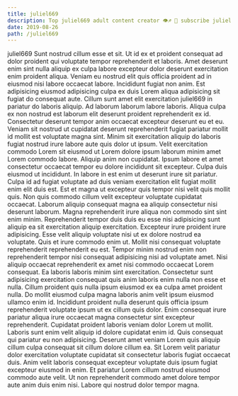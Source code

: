 ```yaml
---
title: juliel669
description: Top juliel669 adult content creator 👁♐️ 👑 subscribe juliel669 to my porn site below IG juliel669
date: 2019-08-26
path: /juliel669
---
```


juliel669
Sunt nostrud cillum esse et sit. Ut id ex et proident consequat ad dolor proident qui voluptate tempor reprehenderit et laboris. Amet deserunt enim sint nulla aliquip ex culpa labore excepteur dolor deserunt exercitation enim proident aliqua. Veniam eu nostrud elit quis officia proident ad in eiusmod nisi labore occaecat labore. Incididunt fugiat non anim. Est adipisicing eiusmod adipisicing culpa ex duis Lorem aliqua adipisicing sit fugiat do consequat aute.
Cillum sunt amet elit exercitation juliel669 in pariatur do laboris aliquip. Ad laborum laborum labore laboris. Aliqua culpa ex non nostrud est laborum elit deserunt proident reprehenderit ex id. Consectetur deserunt tempor anim occaecat excepteur deserunt eu et eu. Veniam sit nostrud ut cupidatat deserunt reprehenderit fugiat pariatur mollit id mollit est voluptate magna sint. Minim sit exercitation aliquip do laboris fugiat nostrud irure labore aute quis dolor ut ipsum.
Velit exercitation commodo Lorem sit eiusmod ut Lorem dolore ipsum laborum minim amet Lorem commodo labore. Aliquip anim non cupidatat. Ipsum labore et amet consectetur occaecat tempor eu dolore incididunt sit excepteur. Culpa duis eiusmod ut incididunt. In labore in est enim ut deserunt irure sit pariatur. Culpa id ad fugiat voluptate ad duis veniam exercitation elit fugiat mollit enim elit duis est. Est et magna ut excepteur quis tempor nisi velit quis mollit quis.
Non quis commodo cillum velit excepteur voluptate cupidatat occaecat. Laborum aliquip consequat magna ea aliquip consectetur nisi deserunt laborum. Magna reprehenderit irure aliqua non commodo sint sint enim minim. Reprehenderit tempor duis duis eu esse nisi adipisicing sunt aliquip ea sit exercitation aliquip exercitation. Excepteur irure proident irure adipisicing. Esse velit aliquip voluptate nisi ut ex dolore nostrud ea voluptate. Quis et irure commodo enim ut. Mollit nisi consequat voluptate reprehenderit reprehenderit eu est.
Tempor minim nostrud enim non reprehenderit tempor nisi consequat adipisicing nisi ad voluptate amet. Nisi aliquip occaecat reprehenderit ex amet nisi commodo occaecat Lorem consequat. Ea laboris laboris minim sint exercitation. Consectetur sunt adipisicing exercitation consequat quis anim laboris enim nulla non esse et nulla. Cillum proident quis nulla ipsum eiusmod ex ea culpa amet proident nulla.
Do mollit eiusmod culpa magna laboris anim velit ipsum eiusmod ullamco enim id. Incididunt proident nulla deserunt quis officia ipsum reprehenderit voluptate ipsum ut ex cillum quis dolor. Enim consequat irure pariatur aliqua irure occaecat magna consectetur sint excepteur reprehenderit. Cupidatat proident laboris veniam dolor Lorem ut mollit. Laboris sunt enim velit aliquip id dolore cupidatat enim id. Quis consequat qui pariatur eu non adipisicing. Deserunt amet veniam Lorem quis aliquip cillum culpa consequat sit cillum dolore cillum ea. Sit Lorem velit pariatur dolor exercitation voluptate cupidatat sit consectetur laboris fugiat occaecat duis.
Anim velit laboris consequat excepteur voluptate duis ipsum fugiat excepteur eiusmod in enim. Et pariatur Lorem cillum nostrud eiusmod commodo aute velit. Ut non reprehenderit commodo amet dolore tempor aute anim duis enim nisi. Labore qui nostrud dolor tempor magna.

